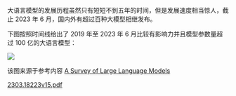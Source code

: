 大语言模型的发展历程虽然只有短短不到五年的时间，但是发展速度相当惊人，截止 2023 年 6 月，国内外有超过百种大模型相继发布。

下图按照时间线给出了 2019 年至 2023 年 6 月比较有影响力并且模型参数量超过 100 亿的大语言模型：

![](https://cdn.nlark.com/yuque/0/2024/png/2639475/1735526130089-e0943b27-0b7e-4b89-91b8-9f8861fff96f.png)

该图来源于参考内容 [A Survey of Large Language Models](https://arxiv.org/abs/2303.18223)

[2303.18223v15.pdf](https://www.yuque.com/attachments/yuque/0/2025/pdf/2639475/1736314831340-24902023-bac5-4266-89dd-62c84ebce626.pdf)


